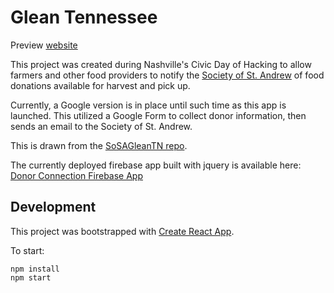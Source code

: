 # Glean Tennessee
Preview [website](https://gleantn-1794b.firebaseapp.com/#)

This project was created during Nashville's Civic Day of Hacking to allow farmers and other food providers to notify the [Society of St. Andrew](endhunger.org) of food donations available for harvest and pick up.

Currently, a Google version is in place until such time as this app is launched. This utilized a Google Form to collect donor information, then sends an email to the Society of St. Andrew.

This is drawn from the [SoSAGleanTN repo](https://github.com/SoSAGleanTNorg/GleanTnWeb).


The currently deployed firebase app built with jquery is available here: [Donor Connection Firebase App](https://gleantn-1794b.firebaseapp.com)
## Development

This project was bootstrapped with [Create React App](https://github.com/facebookincubator/create-react-app).

To start:

```
npm install
npm start
```
